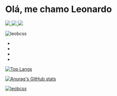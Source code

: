 <head> 
    <link rel="stylesheet" href="https://cdn.jsdelivr.net/gh/devicons/devicon@v2.15.1/devicon.min.css">    
</head>      

<body> 

<h1>Olá, me chamo Leonardo</h1>
<p></p>

<a href="">
<img
    src="https://img.shields.io/badge/LinkedIn-0077B5?style=for-the-badge&logo=linkedin&logoColor=white"
/>
</a>
<a href="https://app.netlify.com/teams/leobcss/sites">
<img
    src="https://img.shields.io/badge/Netlify-00C7B7?style=for-the-badge&logo=netlify&logoColor=white"
/>
</a>
<a href="https://github.com/leobcss">
<img
    src="https://img.shields.io/badge/GitHub-100000?style=for-the-badge&logo=github&logoColor=white"
/>
</a>

<p align="left"> <img src="https://komarev.com/ghpvc/?username=leobcss&label=Total%20de%20visualizações&color=0e75b6&style=flat" alt="leobcss" /></p>


<ul>
    <li></li>
    <li></li>
    <li></li>
    <li></li>
</ul>

<i class="devicon-javascript-plain colored"></i>
<i class="devicon-html5-plain colored"></i>
<i class="devicon-css3-plain colored"></i>

[![Top Langs](https://github-readme-stats.vercel.app/api/top-langs/?username=leobcss&layout=compact&theme=radical)](https://github.com/leobcss/github-readme-stats)

[![Anurag's GitHub stats](https://github-readme-stats.vercel.app/api?username=leobcss&theme=radical)](https://github.com/leobcss/github-readme-stats)

<p align="left" style="margin-top:10px;"> <a href="https://github.com/ryo-ma/github-profile-trophy"><img src="https://github-profile-trophy.vercel.app/?username=leobcss&theme=radical&row=1&margin-w=5" alt="leobcss" /></a></p>

<!-- [![Readme Card](https://github-readme-stats.vercel.app/api/pin/?username=leobcss&repo=github-readme-stats&theme=radical&show_owner)](https://github.com/leobcss/github-readme-stats) -->

</body>

          